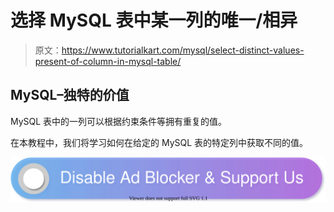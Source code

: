 # 选择 MySQL 表中某一列的唯一/相异

> 原文：<https://www.tutorialkart.com/mysql/select-distinct-values-present-of-column-in-mysql-table/>

## MySQL–独特的价值

MySQL 表中的一列可以根据约束条件等拥有重复的值。

在本教程中，我们将学习如何在给定的 MySQL 表的特定列中获取不同的值。

[![](img/925da31b32d6bc3827932f6c8afb11bb.png)](https://www.tutorialkart.com/)
